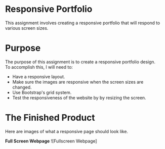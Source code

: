 # Responsive Portfolio
This assignment involves creating a responsive portfolio that will respond to various screen sizes.

# Purpose
The purpose of this assignment is to create a responsive portfolio design. To accomplish this, I will need to:
* Have a responsive layout.
* Make sure the images are responsive when the screen sizes are changed.
* Use Bootstrap's grid system.
* Test the responsiveness of the website by by resizing the screen.

# The Finished Product
Here are images of what a responsive page should look like.

**Full Screen Webpage**
![Fullscreen Webpage]